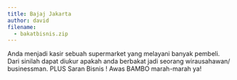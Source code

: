 ```yaml
---
title: Bajaj Jakarta
author: david
filename:
  - bakatbisnis.zip
---
```

Anda menjadi kasir sebuah supermarket yang melayani banyak pembeli. Dari sinilah dapat diukur apakah anda berbakat jadi seorang wirausahawan/ businessman. PLUS Saran Bisnis ! Awas BAMBO marah-marah ya!
